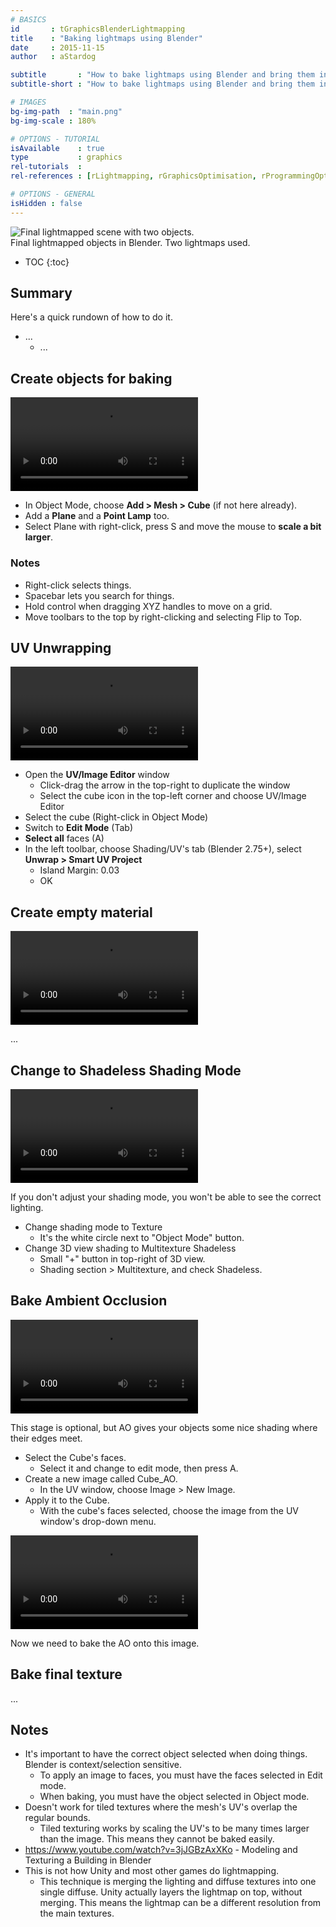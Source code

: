 ```yaml
---
# BASICS
id       : tGraphicsBlenderLightmapping
title    : "Baking lightmaps using Blender"
date     : 2015-11-15
author   : aStardog

subtitle       : "How to bake lightmaps using Blender and bring them into Unity!"
subtitle-short : "How to bake lightmaps using Blender and bring them into Unity!"

# IMAGES
bg-img-path  : "main.png"
bg-img-scale : 180%

# OPTIONS - TUTORIAL
isAvailable    : true
type           : graphics
rel-tutorials  : 
rel-references : [rLightmapping, rGraphicsOptimisation, rProgrammingOptimisation]

# OPTIONS - GENERAL
isHidden : false
---
```

<div class="img-box">
	<div class="img-box-bg">
		<img src="{{ site.baseurl }}{{ site.url-imgs }}{{ page.url }}main.png" alt="Final lightmapped scene with two objects." />
		<div class="caption">Final lightmapped objects in Blender. Two lightmaps used.</div>
	</div>
</div>

* TOC
{:toc}

## Summary

Here's a quick rundown of how to do it.

* ...
    * ...

## Create objects for baking

<p>
<video loop video autoplay controls>
	<source src="{{ site.baseurl }}{{ site.url-media }}{{ page.url }}setup-objects.webm" type="video/webm">
	Your browser does not support the video tag.
</video>
</p>

* In Object Mode, choose **Add > Mesh > Cube** (if not here already).
* Add a **Plane** and a **Point Lamp** too.
* Select Plane with right-click, press S and move the mouse to **scale a bit larger**.

### Notes
* Right-click selects things.
* Spacebar lets you search for things.
* Hold control when dragging XYZ handles to move on a grid.
* Move toolbars to the top by right-clicking and selecting Flip to Top.

## UV Unwrapping

<p>
<video loop video autoplay controls>
	<source src="{{ site.baseurl }}{{ site.url-media }}{{ page.url }}uv-unwrap.webm" type="video/webm">
	Your browser does not support the video tag.
</video>
</p>

* Open the **UV/Image Editor** window
  * Click-drag the arrow in the top-right to duplicate the window
  * Select the cube icon in the top-left corner and choose UV/Image Editor
* Select the cube (Right-click in Object Mode)
* Switch to **Edit Mode** (Tab)
* **Select all** faces (A)
* In the left toolbar, choose Shading/UV's tab (Blender 2.75+), select **Unwrap > Smart UV Project**
  * Island Margin: 0.03
  * OK

## Create empty material

<p>
<video loop video autoplay controls>
	<source src="{{ site.baseurl }}{{ site.url-media }}{{ page.url }}create-empty-material.webm" type="video/webm">
	Your browser does not support the video tag.
</video>
</p>

...

## Change to Shadeless Shading Mode

<p>
<video loop video autoplay controls>
	<source src="{{ site.baseurl }}{{ site.url-media }}{{ page.url }}change-shading-mode.webm" type="video/webm">
	Your browser does not support the video tag.
</video>
</p>

If you don't adjust your shading mode, you won't be able to see the correct lighting.

* Change shading mode to Texture
  * It's the white circle next to "Object Mode" button.
* Change 3D view shading to Multitexture Shadeless
  * Small "+" button in top-right of 3D view.
  * Shading section > Multitexture, and check Shadeless.

## Bake Ambient Occlusion

<p>
<video loop video autoplay controls>
	<source src="{{ site.baseurl }}{{ site.url-media }}{{ page.url }}bake-ao.webm" type="video/webm">
	Your browser does not support the video tag.
</video>
</p>

This stage is optional, but AO gives your objects some nice shading where their edges meet.

* Select the Cube's faces.
  * Select it and change to edit mode, then press A.
* Create a new image called Cube_AO.
  * In the UV window, choose Image > New Image.
* Apply it to the Cube.
  * With the cube's faces selected, choose the image from the UV window's drop-down menu.

<p>
<video loop video autoplay controls>
	<source src="{{ site.baseurl }}{{ site.url-media }}{{ page.url }}bake-ao-2.webm" type="video/webm">
	Your browser does not support the video tag.
</video>
</p>

Now we need to bake the AO onto this image.


## Bake final texture

...

## Notes

* It's important to have the correct object selected when doing things. Blender is context/selection sensitive.
    * To apply an image to faces, you must have the faces selected in Edit mode.
	* When baking, you must have the object selected in Object mode.
* Doesn't work for tiled textures where the mesh's UV's overlap the regular bounds.
    * Tiled texturing works by scaling the UV's to be many times larger than the image. This means they cannot be baked easily.
* https://www.youtube.com/watch?v=3jJGBzAxXKo - Modeling and Texturing a Building in Blender
* This is not how Unity and most other games do lightmapping.
  * This technique is merging the lighting and diffuse textures into one single diffuse. Unity actually layers the lightmap on top, without merging. This means the lightmap can be a different resolution from the main textures.